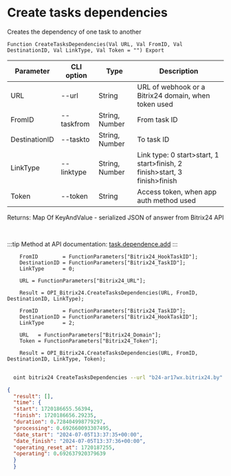 ﻿---
sidebar_position: 23
---

# Create tasks dependencies
 Creates the dependency of one task to another



`Function CreateTasksDependencies(Val URL, Val FromID, Val DestinationID, Val LinkType, Val Token = "") Export`

  | Parameter | CLI option | Type | Description |
  |-|-|-|-|
  | URL | --url | String | URL of webhook or a Bitrix24 domain, when token used |
  | FromID | --taskfrom | String, Number | From task ID |
  | DestinationID | --taskto | String, Number | To task ID |
  | LinkType | --linktype | String, Number | Link type: 0 start>start, 1 start>finish, 2 finish>start, 3 finish>finish |
  | Token | --token | String | Access token, when app auth method used |

  
  Returns:  Map Of KeyAndValue - serialized JSON of answer from Bitrix24 API

<br/>

:::tip
Method at API documentation: [task.dependence.add](https://dev.1c-bitrix.ru/rest_help/tasks/task/dependence/task_dependence_add.php)
:::
<br/>


```bsl title="Code example"
    FromID        = FunctionParameters["Bitrix24_HookTaskID"];
    DestinationID = FunctionParameters["Bitrix24_TaskID"];
    LinkType      = 0;

    URL = FunctionParameters["Bitrix24_URL"];

    Result = OPI_Bitrix24.CreateTasksDependencies(URL, FromID, DestinationID, LinkType);

    FromID        = FunctionParameters["Bitrix24_TaskID"];
    DestinationID = FunctionParameters["Bitrix24_HookTaskID"];
    LinkType      = 2;

    URL   = FunctionParameters["Bitrix24_Domain"];
    Token = FunctionParameters["Bitrix24_Token"];

    Result = OPI_Bitrix24.CreateTasksDependencies(URL, FromID, DestinationID, LinkType, Token);
```



```sh title="CLI command example"
    
  oint bitrix24 CreateTasksDependencies --url "b24-ar17wx.bitrix24.by" --taskfrom "1080" --taskto "1078" --linktype "2" --token "fe3fa966006e9f06006b12e400000001000..."

```

```json title="Result"
{
  "result": [],
  "time": {
  "start": 1720186655.56394,
  "finish": 1720186656.29235,
  "duration": 0.728404998779297,
  "processing": 0.692660093307495,
  "date_start": "2024-07-05T13:37:35+00:00",
  "date_finish": "2024-07-05T13:37:36+00:00",
  "operating_reset_at": 1720187255,
  "operating": 0.692637920379639
  }
  }
```
